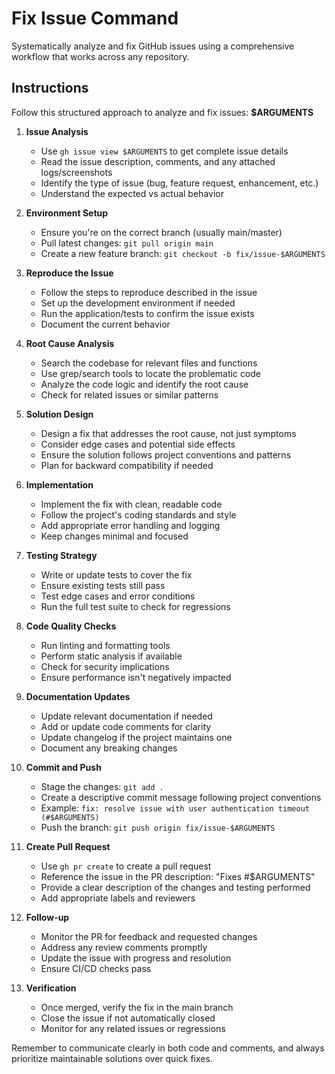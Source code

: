 # Fix Issue Command

Systematically analyze and fix GitHub issues using a comprehensive workflow that works across any repository.

## Instructions

Follow this structured approach to analyze and fix issues: **$ARGUMENTS**

1. **Issue Analysis**
   - Use `gh issue view $ARGUMENTS` to get complete issue details
   - Read the issue description, comments, and any attached logs/screenshots
   - Identify the type of issue (bug, feature request, enhancement, etc.)
   - Understand the expected vs actual behavior

2. **Environment Setup**
   - Ensure you're on the correct branch (usually main/master)
   - Pull latest changes: `git pull origin main`
   - Create a new feature branch: `git checkout -b fix/issue-$ARGUMENTS`

3. **Reproduce the Issue**
   - Follow the steps to reproduce described in the issue
   - Set up the development environment if needed
   - Run the application/tests to confirm the issue exists
   - Document the current behavior

4. **Root Cause Analysis**
   - Search the codebase for relevant files and functions
   - Use grep/search tools to locate the problematic code
   - Analyze the code logic and identify the root cause
   - Check for related issues or similar patterns

5. **Solution Design**
   - Design a fix that addresses the root cause, not just symptoms
   - Consider edge cases and potential side effects
   - Ensure the solution follows project conventions and patterns
   - Plan for backward compatibility if needed

6. **Implementation**
   - Implement the fix with clean, readable code
   - Follow the project's coding standards and style
   - Add appropriate error handling and logging
   - Keep changes minimal and focused

7. **Testing Strategy**
   - Write or update tests to cover the fix
   - Ensure existing tests still pass
   - Test edge cases and error conditions
   - Run the full test suite to check for regressions

8. **Code Quality Checks**
   - Run linting and formatting tools
   - Perform static analysis if available
   - Check for security implications
   - Ensure performance isn't negatively impacted

9. **Documentation Updates**
   - Update relevant documentation if needed
   - Add or update code comments for clarity
   - Update changelog if the project maintains one
   - Document any breaking changes

10. **Commit and Push**
    - Stage the changes: `git add .`
    - Create a descriptive commit message following project conventions
    - Example: `fix: resolve issue with user authentication timeout (#$ARGUMENTS)`
    - Push the branch: `git push origin fix/issue-$ARGUMENTS`

11. **Create Pull Request**
    - Use `gh pr create` to create a pull request
    - Reference the issue in the PR description: "Fixes #$ARGUMENTS"
    - Provide a clear description of the changes and testing performed
    - Add appropriate labels and reviewers

12. **Follow-up**
    - Monitor the PR for feedback and requested changes
    - Address any review comments promptly
    - Update the issue with progress and resolution
    - Ensure CI/CD checks pass

13. **Verification**
    - Once merged, verify the fix in the main branch
    - Close the issue if not automatically closed
    - Monitor for any related issues or regressions

Remember to communicate clearly in both code and comments, and always prioritize maintainable solutions over quick fixes.